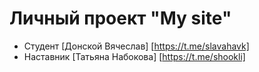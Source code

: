 # Личный проект "My site"

* Студент [Донской Вячеслав] [https://t.me/slavahavk]
* Наставник  [Татьяна Набокова] [https://t.me/shookli]
